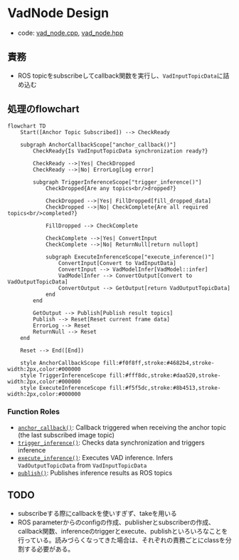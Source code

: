 # VadNode Design

- code: [vad_node.cpp](../src/vad_node.cpp), [vad_node.hpp](../include/autoware_tensorrt_vad/vad_node.hpp)

## 責務

- ROS topicをsubscribeしてcallback関数を実行し、`VadInputTopicData`に詰め込む

## 処理のflowchart

```mermaid
flowchart TD
    Start([Anchor Topic Subscribed]) --> CheckReady
    
    subgraph AnchorCallbackScope["anchor_callback()"]
        CheckReady{Is VadInputTopicData synchronization ready?}
        
        CheckReady -->|Yes| CheckDropped
        CheckReady -->|No| ErrorLog[Log error]
        
        subgraph TriggerInferenceScope["trigger_inference()"]
            CheckDropped{Are any topics<br/>dropped?}
            
            CheckDropped -->|Yes| FillDropped[fill_dropped_data]
            CheckDropped -->|No| CheckComplete{Are all required topics<br/>completed?}
            
            FillDropped --> CheckComplete
            
            CheckComplete -->|Yes| ConvertInput
            CheckComplete -->|No| ReturnNull[return nullopt]
            
            subgraph ExecuteInferenceScope["execute_inference()"]
                ConvertInput[Convert to VadInputData]
                ConvertInput --> VadModelInfer[VadModel::infer]
                VadModelInfer --> ConvertOutput[Convert to VadOutputTopicData]
                ConvertOutput --> GetOutput[return VadOutputTopicData]
            end
        end
        
        GetOutput --> Publish[Publish result topics]
        Publish --> Reset[Reset current frame data]
        ErrorLog --> Reset
        ReturnNull --> Reset
    end
    
    Reset --> End([End])
    
    style AnchorCallbackScope fill:#f0f8ff,stroke:#4682b4,stroke-width:2px,color:#000000
    style TriggerInferenceScope fill:#fff8dc,stroke:#daa520,stroke-width:2px,color:#000000
    style ExecuteInferenceScope fill:#f5f5dc,stroke:#8b4513,stroke-width:2px,color:#000000
```

### Function Roles

- [`anchor_callback()`](../src/vad_node.cpp): Callback triggered when receiving the anchor topic (the last subscribed image topic)
- [`trigger_inference()`](../src/vad_node.cpp): Checks data synchronization and triggers inference
- [`execute_inference()`](../src/vad_node.cpp): Executes VAD inference. Infers `VadOutputTopicData` from `VadInputTopicData`
- [`publish()`](../src/vad_node.cpp): Publishes inference results as ROS topics

## TODO

- subscribeする際にcallbackを使いすぎず、takeを用いる
- ROS parameterからのconfigの作成、publisherとsubscriberの作成、callback関数、inferenceのtriggerとexecute、publishといろいろなことを行っている。読みづらくなってきた場合は、それぞれの責務ごとにclassを分割する必要がある。
